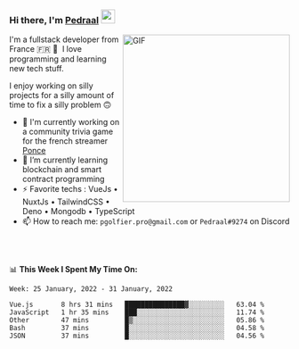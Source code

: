 ### Hi there, I'm <a href="https://pedraal.dev" target="_blank">Pedraal</a> <img src="https://media.giphy.com/media/hvRJCLFzcasrR4ia7z/giphy.gif" width="25px">
<img align="right" alt="GIF" src="https://pedraal.dev/avatar.png" width="300" height="300" />

I'm a fullstack developer from France 🇫🇷 🥖 &nbsp;I love programming and learning new
tech stuff.

I enjoy working on silly projects for a silly amount of time to fix a silly problem 🙃

- 🔭  I'm currently working on a community trivia game for the french streamer <a href="https://twitch.tv/ponce" target="_blank">Ponce</a>
- 🌱 I’m currently learning blockchain and smart contract programming
- ⚡ Favorite techs : VueJs &bull; NuxtJs &bull; TailwindCSS &bull; Deno &bull; Mongodb &bull; TypeScript
- 📫 How to reach me: `pgolfier.pro@gmail.com` or `Pedraal#9274` on Discord

<br>
<br>

📊 **This Week I Spent My Time On:**
<!--START_SECTION:waka-->
```text
Week: 25 January, 2022 - 31 January, 2022

Vue.js       8 hrs 31 mins   ███████████████▓░░░░░░░░░   63.04 % 
JavaScript   1 hr 35 mins    ███░░░░░░░░░░░░░░░░░░░░░░   11.74 % 
Other        47 mins         █▒░░░░░░░░░░░░░░░░░░░░░░░   05.86 % 
Bash         37 mins         █░░░░░░░░░░░░░░░░░░░░░░░░   04.58 % 
JSON         37 mins         █░░░░░░░░░░░░░░░░░░░░░░░░   04.56 % 
```
<!--END_SECTION:waka-->
